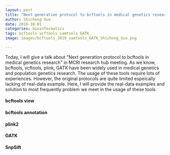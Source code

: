```yaml
---
layout: post
title: "Next generation protocol to bcftools in medical genetics research"
author: Shicheng Guo
date: 2018-10-01
categories: bioinformatics
tags: bcftools vcftools samtools GATK
image: images/bcftools_2019_samtools_GATK_Shicheng_Guo.png

---
```

Today, I will give a talk about "Next generation protocol to bcftools in medical genetics research" in MCRI research hub meeting. As we know, bcftools, vcftools, plink, GATK have been widely used in medical genetics and population genetics research. The usage of these tools require lots of experiences. However, the original protocols are quite limited espeically lacking of real-data example. Here, I will provide the real-data examples and solution to most frequently problem we meet in the usage of these tools. 

#### bcftools view 

#### bcftools annotation

#### plink2 

#### GATK

#### SnpSift 

